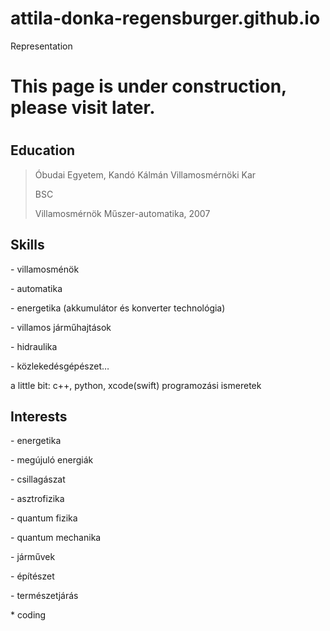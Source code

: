 # attila-donka-regensburger.github.io
Representation
<h1>This page is under construction, please visit later.<h1/>

<h2>Education</h2>

<blockquote>
<p>Óbudai Egyetem, Kandó Kálmán Villamosmérnöki Kar</p> BSC <p>Villamosmérnök Műszer-automatika, 2007</p>
</blockquote>

<h2>Skills</h2>

<blockqute>
 <p>- villamosménök</p>
 <p>- automatika</p>
 <p>- energetika (akkumulátor és konverter technológia)</p>
 <p>- villamos járműhajtások</p>
 <p>- hidraulika</p>
 <p>- közlekedésgépészet…</p>

<p> <strongy>a little bit:</strongy> c++, python, xcode(swift) programozási ismeretek</p>
</blockqute>


<h2>Interests</h2>

<blockqute>
 <p>- energetika</p>
 <p>- megújuló energiák</p>
 <p>- csillagászat</p>
 <p>- asztrofizika</p>
 <p>- quantum fizika</p>
 <p>- quantum mechanika</p>
 <p>- járművek</p>
 <p>- építészet</p>
 <p>- természetjárás</p>
 <p>* coding</p>
</blockqute>
